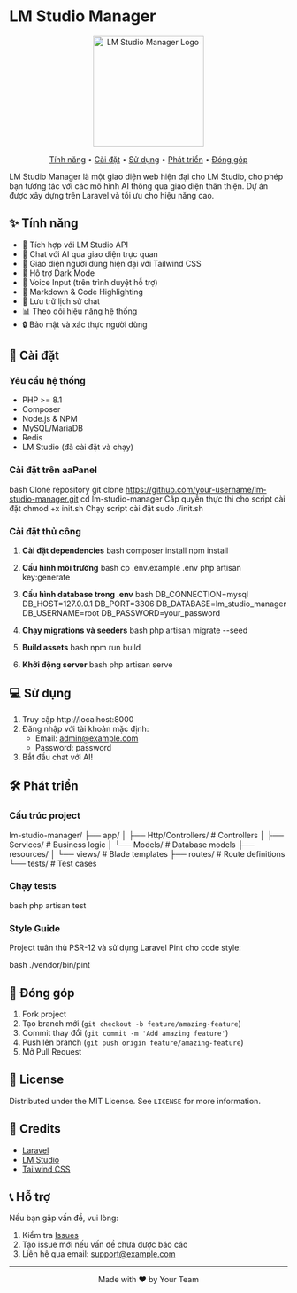 
# LM Studio Manager

<p align="center">
  <img src="public/logo.png" alt="LM Studio Manager Logo" width="200"/>
</p>

<p align="center">
  <a href="#features">Tính năng</a> •
  <a href="#installation">Cài đặt</a> •
  <a href="#usage">Sử dụng</a> •
  <a href="#development">Phát triển</a> •
  <a href="#contributing">Đóng góp</a>
</p>

LM Studio Manager là một giao diện web hiện đại cho LM Studio, cho phép bạn tương tác với các mô hình AI thông qua giao diện thân thiện. Dự án được xây dựng trên Laravel và tối ưu cho hiệu năng cao.

## ✨ Tính năng

- 🤖 Tích hợp với LM Studio API
- 💬 Chat với AI qua giao diện trực quan
- 🎨 Giao diện người dùng hiện đại với Tailwind CSS
- 🌙 Hỗ trợ Dark Mode
- 🎤 Voice Input (trên trình duyệt hỗ trợ)
- 📝 Markdown & Code Highlighting
- 💾 Lưu trữ lịch sử chat
- 📊 Theo dõi hiệu năng hệ thống
- 🔒 Bảo mật và xác thực người dùng

## 🚀 Cài đặt

### Yêu cầu hệ thống

- PHP >= 8.1
- Composer
- Node.js & NPM
- MySQL/MariaDB
- Redis
- LM Studio (đã cài đặt và chạy)

### Cài đặt trên aaPanel

bash
Clone repository
git clone https://github.com/your-username/lm-studio-manager.git
cd lm-studio-manager
Cấp quyền thực thi cho script cài đặt
chmod +x init.sh
Chạy script cài đặt
sudo ./init.sh



### Cài đặt thủ công

1. **Cài đặt dependencies**
bash
composer install
npm install

2. **Cấu hình môi trường**
bash
cp .env.example .env
php artisan key:generate

3. **Cấu hình database trong .env**
bash
DB_CONNECTION=mysql
DB_HOST=127.0.0.1
DB_PORT=3306
DB_DATABASE=lm_studio_manager
DB_USERNAME=root
DB_PASSWORD=your_password

4. **Chạy migrations và seeders**
bash
php artisan migrate --seed

5. **Build assets**
bash
npm run build

6. **Khởi động server**
bash
php artisan serve

## 💻 Sử dụng

1. Truy cập http://localhost:8000
2. Đăng nhập với tài khoản mặc định:
   - Email: admin@example.com
   - Password: password
3. Bắt đầu chat với AI!

## 🛠 Phát triển

### Cấu trúc project
lm-studio-manager/
├── app/
│ ├── Http/Controllers/ # Controllers
│ ├── Services/ # Business logic
│ └── Models/ # Database models
├── resources/
│ └── views/ # Blade templates
├── routes/ # Route definitions
└── tests/ # Test cases


### Chạy tests
bash
php artisan test

### Style Guide

Project tuân thủ PSR-12 và sử dụng Laravel Pint cho code style:

bash
./vendor/bin/pint

## 🤝 Đóng góp

1. Fork project
2. Tạo branch mới (`git checkout -b feature/amazing-feature`)
3. Commit thay đổi (`git commit -m 'Add amazing feature'`)
4. Push lên branch (`git push origin feature/amazing-feature`)
5. Mở Pull Request

## 📝 License

Distributed under the MIT License. See `LICENSE` for more information.

## 🙏 Credits

- [Laravel](https://laravel.com)
- [LM Studio](https://lmstudio.ai)
- [Tailwind CSS](https://tailwindcss.com)

## 📞 Hỗ trợ

Nếu bạn gặp vấn đề, vui lòng:
1. Kiểm tra [Issues](https://github.com/your-username/lm-studio-manager/issues)
2. Tạo issue mới nếu vấn đề chưa được báo cáo
3. Liên hệ qua email: support@example.com

---

<p align="center">Made with ❤️ by Your Team</p>

